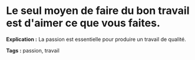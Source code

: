 # Le seul moyen de faire du bon travail est d'aimer ce que vous faites.

**Explication :** La passion est essentielle pour produire un travail de qualité.

**Tags :** passion, travail

